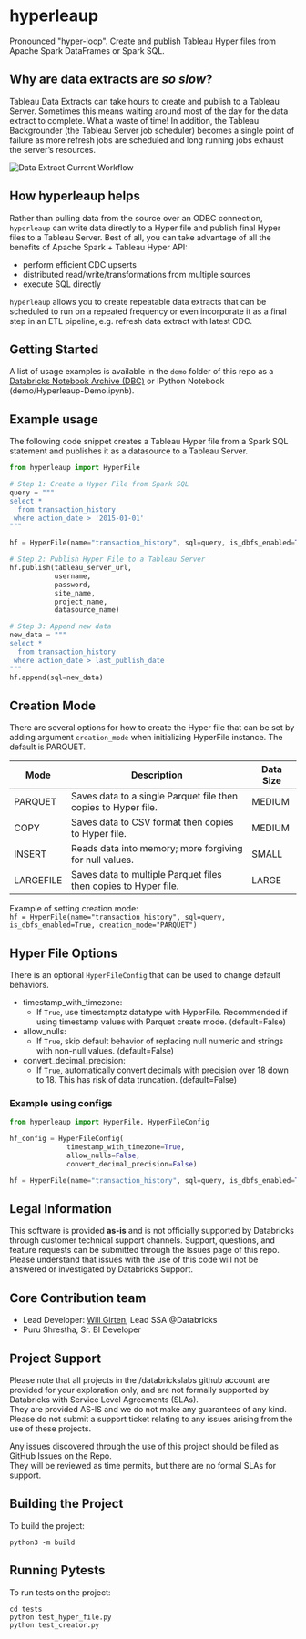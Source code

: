 # hyperleaup
Pronounced "hyper-loop". Create and publish Tableau Hyper files from Apache Spark DataFrames or Spark SQL.

## Why are data extracts are _so slow_?
Tableau Data Extracts can take hours to create and publish to a Tableau Server.
Sometimes this means waiting around most of the day for the data extract to complete.
What a waste of time! In addition, the Tableau Backgrounder (the Tableau Server job scheduler)
becomes a single point of failure as more refresh jobs are scheduled and long running jobs exhaust the server’s resources.

![Data Extract Current Workflow](images/data-extracts-current.png)

## How hyperleaup helps
Rather than pulling data from the source over an ODBC connection, `hyperleaup` can write data directly to a Hyper file
and publish final Hyper files to a Tableau Server. Best of all, you can take advantage of all the benefits of 
Apache Spark + Tableau Hyper API:
- perform efficient CDC upserts
- distributed read/write/transformations from multiple sources
- execute SQL directly

`hyperleaup` allows you to create repeatable data extracts that can be scheduled to run on a repeated frequency
or even incorporate it as a final step in an ETL pipeline, e.g. refresh data extract with latest CDC.

## Getting Started
A list of usage examples is available in the `demo` folder of this repo as a [Databricks Notebook Archive (DBC)](demo/Hyperleaup-Demo.dbc) or IPython Notebook (demo/Hyperleaup-Demo.ipynb).

## Example usage
The following code snippet creates a Tableau Hyper file from a Spark SQL statement and publishes it as a datasource to a Tableau Server.

```python
from hyperleaup import HyperFile

# Step 1: Create a Hyper File from Spark SQL
query = """
select *
  from transaction_history
 where action_date > '2015-01-01'
"""

hf = HyperFile(name="transaction_history", sql=query, is_dbfs_enabled=True)

# Step 2: Publish Hyper File to a Tableau Server
hf.publish(tableau_server_url,
           username,
           password,
           site_name,
           project_name,
           datasource_name)

# Step 3: Append new data
new_data = """
select *
  from transaction_history
 where action_date > last_publish_date
"""
hf.append(sql=new_data)
```

## Creation Mode
There are several options for how to create the Hyper file that can be set by adding argument `creation_mode` when initializing HyperFile instance. The default is PARQUET.

| Mode | Description | Data Size |
| --- | --- | --- |
| PARQUET | Saves data to a single Parquet file then copies to Hyper file. | MEDIUM |
| COPY | Saves data to CSV format then copies to Hyper file. | MEDIUM |
| INSERT | Reads data into memory; more forgiving for null values. | SMALL |
| LARGEFILE | Saves data to multiple Parquet files then copies to Hyper file. | LARGE |


Example of setting creation mode:  
`hf = HyperFile(name="transaction_history", sql=query, is_dbfs_enabled=True, creation_mode="PARQUET")`

## Hyper File Options
There is an optional `HyperFileConfig` that can be used to change default behaviors.
  - timestamp_with_timezone:
    - If `True`, use timestamptz datatype with HyperFile. Recommended if using timestamp values with Parquet create mode. (default=False)
  - allow_nulls:
    - If `True`, skip default behavior of replacing null numeric and strings with non-null values. (default=False)
  - convert_decimal_precision:
    - If `True`, automatically convert decimals with precision over 18 down to 18. This has risk of data truncation. (default=False)


### Example using configs
```python
from hyperleaup import HyperFile, HyperFileConfig

hf_config = HyperFileConfig(
              timestamp_with_timezone=True, 
              allow_nulls=False,
              convert_decimal_precision=False)

hf = HyperFile(name="transaction_history", sql=query, is_dbfs_enabled=True)
```

## Legal Information
This software is provided **as-is** and is not officially supported by Databricks through customer technical support channels.
Support, questions, and feature requests can be submitted through the Issues page of this repo.
Please understand that issues with the use of this code will not be answered or investigated by Databricks Support.  

## Core Contribution team
* Lead Developer: [Will Girten](https://www.linkedin.com/in/willgirten/), Lead SSA @Databricks
* Puru Shrestha, Sr. BI Developer

## Project Support
Please note that all projects in the /databrickslabs github account are provided for your exploration only, 
and are not formally supported by Databricks with Service Level Agreements (SLAs).  
They are provided AS-IS and we do not make any guarantees of any kind.  
Please do not submit a support ticket relating to any issues arising from the use of these projects.

Any issues discovered through the use of this project should be filed as GitHub Issues on the Repo.  
They will be reviewed as time permits, but there are no formal SLAs for support.


## Building the Project
To build the project: <br>
```
python3 -m build
```

## Running Pytests
To run tests on the project: <br>
```
cd tests
python test_hyper_file.py
python test_creator.py
```
